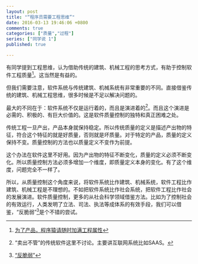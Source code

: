 ```yaml
---
layout: post
title: "“程序员需要工程思维”"
date: 2016-03-13 19:46:06 +0800
comments: true
categories: ["质量","过程"]
series: ["同学说 1"]
published: true

---
```



有同学提到工程思维，认为借助传统的建筑、机械工程的思考方式，有助于控制软件工程质量[^1]。这当然是有益的。

<!--more-->

但我们需要注意，软件系统与传统建筑、机械系统有非常重要的不同。直接借鉴传统的建筑、机械工程思维，很多时候是不足以解决问题的。

最大的不同在于：软件系统不仅是运行着的，而且是演进着的[^2]。而且这个演进是必需的、积极的、有巨大价值的。这是软件质量控制的独特和真正困难之处。

传统工程一旦产出，产品本身就保持稳定。所以传统质量的定义是描述产出物的特征，符合这个特征的就是好质量，否则就是坏质量。对于特定的产品，质量的定义保持不变。质量控制的方法也以质量定义不变作为前提。

这个办法在软件这里不好用。因为产出物的特征不断变化，质量的定义必须不断变化。所以质量控制方法必须多增加一个维度，即质量定义本身的变化。有了这个维度，问题完全不一样了。

所以，从质量控制这个角度来说，将软件系统比作建筑、机械系统，软件工程比作建筑、机械工程是不理想的。不如把软件系统比作社会系统，把软件工程比作社会的发展演进。软件质量控制，更多的从社会科学领域借鉴方法。比如为了控制社会的有效运行，人类发明了立法、司法、执法等成体系的有效手段，我们可以借鉴，“反脆弱”[^3]是个不错的尝试。


[^1]: [为了产品，程序猿请随时加满工程属性](http://mp.weixin.qq.com/s?__biz=MzI0NjA1NTg0MA==&mid=402605263&idx=1&sn=0490d0de815bef7ac9c61f8c47e0254e&scene=2&srcid=03136ItfAMvAXMJLxllTDEsp&from=timeline&isappinstalled=0#wechat_redirect)
[^2]: “卖出不管”的传统软件这里不讨论。主要讲互联网系统比如SAAS。
[^3]: [“反脆弱”](/blog/2015/05/23/cloud2/#an)
